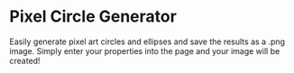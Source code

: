# Pixel Circle Generator

Easily generate pixel art circles and ellipses and save the results as a .png image. Simply enter your properties into the page and your image will be created!
